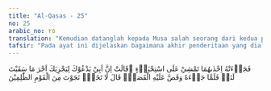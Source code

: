 ```yaml
---
title: "Al-Qasas - 25"
no: 25
arabic_no: ٢٥
translation: "Kemudian datanglah kepada Musa salah seorang dari kedua perempuan itu berjalan dengan malu-malu, dia berkata, “Sesungguhnya ayahku mengundangmu untuk memberi balasan sebagai imbalan atas (kebaikan)mu memberi minum (ternak) kami.” Ketika (Musa) mendatangi ayahnya  dan dia menceritakan kepadanya kisah (mengenai dirinya), dia berkata, “Janganlah engkau takut! Engkau telah selamat dari orang-orang yang zalim itu.”"
tafsir: "Pada ayat ini dijelaskan bagaimana akhir penderitaan yang dialami Musa dengan dikabulkan doanya oleh Allah. Tak disangka-sangka, datanglah salah seorang dari kedua gadis itu dengan agak malu-malu dan berkata kepada Musa bahwa ayahnya mengundang Musa datang ke rumahnya untuk sekadar membalas budi baik Musa yang telah menolong mereka mengambil air minum dan memberi minum binatang ternak mereka. Musa dapat memahami bahwa kedua gadis itu berasal dari keluarga orang baik-baik, karena melihat sikapnya yang sopan dan di waktu datang kepadanya dan mendengar bahwa yang mengundang datang ke rumahnya itu bukan dia sendiri melainkan ayahnya. Kalau gadis itu sendiri yang mengundang, mungkin timbul kesan yang tidak baik terhadapnya.\n\nPara mufasir berbeda pendapat tentang ayah gadis itu apakah dia Nabi Syuaib atau bukan. Sebagian ulama berpendapat bahwa ayah kedua gadis itu adalah seorang pemuka agama yang saleh dan telah berusia lanjut. Adapun pendapat yang mengatakan bahwa ayah wanita itu adalah Nabi Syuaib tidak bisa diterima karena Nabi Syuaib hidup jauh sebelum Nabi Musa. \n\nAkhirnya berangkatlah Musa bersama gadis itu ke rumah orang tua mereka. Setelah sampai, Musa menceritakan kepada orang tua gadis itu riwayat hidupnya bersama Fir'aun, bagaimana kesombongan dan penghinaannya terhadap Bani Israil, sampai kepada keputusan dan perintah untuk membunuhnya, sehingga ia lari dari Mesir karena takut dibunuh. Orang tua itu mendengarkan cerita Musa dengan penuh perhatian. Setelah Musa selesai bercerita, orang tua itu berkata kepadanya, \"Engkau tidak perlu merasa takut dan khawatir karena engkau telah lepas dari kekuasaan orang-orang zalim itu. Mereka tidak akan dapat menangkapmu, karena engkau telah berada di luar batas kerajaan mereka.\" Dengan demikian, hati Musa merasa tenteram karena ia sudah mendapat perlindungan di rumah seorang pemuka agama yang besar pengaruhnya di kawasan tersebut."
---
```


فَجَاۤءَتْهُ اِحْدٰىهُمَا تَمْشِيْ عَلَى اسْتِحْيَاۤءٍ  ۖقَالَتْ اِنَّ اَبِيْ يَدْعُوْكَ لِيَجْزِيَكَ اَجْرَ مَا سَقَيْتَ لَنَاۗ فَلَمَّا جَاۤءَهٗ وَقَصَّ عَلَيْهِ الْقَصَصَۙ  قَالَ لَا تَخَفْۗ نَجَوْتَ مِنَ الْقَوْمِ الظّٰلِمِيْنَ 
